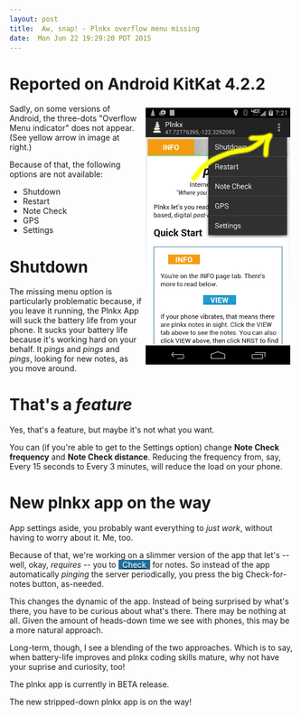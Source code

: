 ```yaml
---
layout: post
title:  Aw, snap! - Plnkx overflow menu missing
date:  Mon Jun 22 19:29:20 PDT 2015
---
```



# Reported on Android KitKat 4.2.2


<img src='/images/settings.screen.png'
     alt='Overflow menu does not appear'
     title='Overflow menu does not appear'
     style='float: right; margin: .5em;' />

Sadly, on some versions of Android, the three-dots "Overflow Menu
indicator" does not appear. (See yellow arrow in image at right.)

Because of that, the following options are not available:

<ul>
  <li>Shutdown</li>
  <li>Restart</li>
  <li>Note Check</li>
  <li>GPS</li>
  <li>Settings</li>
</ul>

# Shutdown

The missing menu option is particularly problematic because, if you
leave it running, the Plnkx App will suck the battery life from your
phone. It sucks your battery life because it's working hard on your
behalf. It *pings* and *pings* and *pings*, looking for new notes, as
you move around.

# That's a *feature*

Yes, that's a feature, but maybe it's not what you want.

You can (if you're able to get to the Settings option) change **Note
Check frequency** and **Note Check distance**. Reducing the frequency
from, say, Every 15 seconds to Every 3 minutes, will reduce the load
on your phone.

# New plnkx app on the way

App settings aside, you probably want everything to *just work*,
without having to worry about it. Me, too.

Because of that, we're working on a slimmer version of the app that
let's -- well, okay, *requires* -- you to <a
href='http://my.plnkx.com/zapapp'><span style='background-color: #216d99; padding-left: .5em; padding-right:
.5em; color: #ffffff;'>Check</span></a> for notes. So instead of the app
automatically *pinging* the server periodically, you press the big
Check-for-notes button, as-needed.

This changes the dynamic of the app. Instead of being surprised by
what's there, you have to be curious about what's there. There may be
nothing at all. Given the amount of heads-down time we see with
phones, this may be a more natural approach.

Long-term, though, I see a blending of the two approaches. Which is
to say, when battery-life improves and plnkx coding skills mature,
why not have your suprise and curiosity, too!

The plnkx app is currently in BETA release.

The new stripped-down plnkx app is on the way!

